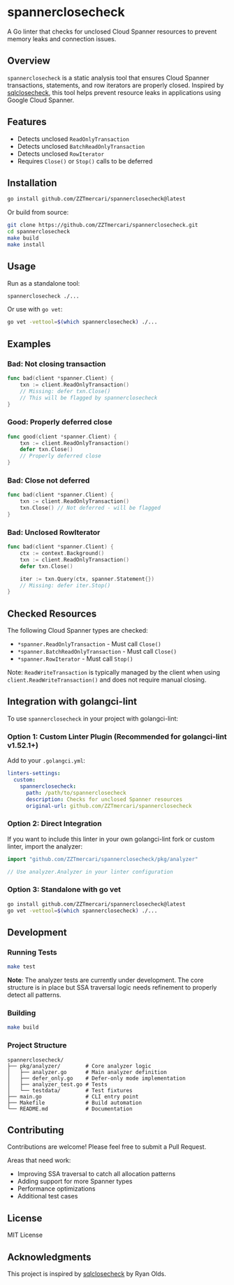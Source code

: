 # spannerclosecheck

A Go linter that checks for unclosed Cloud Spanner resources to prevent memory leaks and connection issues.

## Overview

`spannerclosecheck` is a static analysis tool that ensures Cloud Spanner transactions, statements, and row iterators are properly closed. Inspired by [sqlclosecheck](https://github.com/ryanrolds/sqlclosecheck), this tool helps prevent resource leaks in applications using Google Cloud Spanner.

## Features

- Detects unclosed `ReadOnlyTransaction`
- Detects unclosed `BatchReadOnlyTransaction`
- Detects unclosed `RowIterator`
- Requires `Close()` or `Stop()` calls to be deferred

## Installation

```bash
go install github.com/ZZTmercari/spannerclosecheck@latest
```

Or build from source:

```bash
git clone https://github.com/ZZTmercari/spannerclosecheck.git
cd spannerclosecheck
make build
make install
```

## Usage

Run as a standalone tool:

```bash
spannerclosecheck ./...
```

Or use with `go vet`:

```bash
go vet -vettool=$(which spannerclosecheck) ./...
```

## Examples

### Bad: Not closing transaction

```go
func bad(client *spanner.Client) {
    txn := client.ReadOnlyTransaction()
    // Missing: defer txn.Close()
    // This will be flagged by spannerclosecheck
}
```

### Good: Properly deferred close

```go
func good(client *spanner.Client) {
    txn := client.ReadOnlyTransaction()
    defer txn.Close()
    // Properly deferred close
}
```

### Bad: Close not deferred

```go
func bad(client *spanner.Client) {
    txn := client.ReadOnlyTransaction()
    txn.Close() // Not deferred - will be flagged
}
```

### Bad: Unclosed RowIterator

```go
func bad(client *spanner.Client) {
    ctx := context.Background()
    txn := client.ReadOnlyTransaction()
    defer txn.Close()

    iter := txn.Query(ctx, spanner.Statement{})
    // Missing: defer iter.Stop()
}
```

## Checked Resources

The following Cloud Spanner types are checked:

- `*spanner.ReadOnlyTransaction` - Must call `Close()`
- `*spanner.BatchReadOnlyTransaction` - Must call `Close()`
- `*spanner.RowIterator` - Must call `Stop()`

Note: `ReadWriteTransaction` is typically managed by the client when using `client.ReadWriteTransaction()` and does not require manual closing.

## Integration with golangci-lint

To use `spannerclosecheck` in your project with golangci-lint:

### Option 1: Custom Linter Plugin (Recommended for golangci-lint v1.52.1+)

Add to your `.golangci.yml`:

```yaml
linters-settings:
  custom:
    spannerclosecheck:
      path: /path/to/spannerclosecheck
      description: Checks for unclosed Spanner resources
      original-url: github.com/ZZTmercari/spannerclosecheck
```

### Option 2: Direct Integration

If you want to include this linter in your own golangci-lint fork or custom linter, import the analyzer:

```go
import "github.com/ZZTmercari/spannerclosecheck/pkg/analyzer"

// Use analyzer.Analyzer in your linter configuration
```

### Option 3: Standalone with go vet

```bash
go install github.com/ZZTmercari/spannerclosecheck@latest
go vet -vettool=$(which spannerclosecheck) ./...
```

## Development

### Running Tests

```bash
make test
```

**Note**: The analyzer tests are currently under development. The core structure is in place but SSA traversal logic needs refinement to properly detect all patterns.

### Building

```bash
make build
```

### Project Structure

```
spannerclosecheck/
├── pkg/analyzer/        # Core analyzer logic
│   ├── analyzer.go      # Main analyzer definition
│   ├── defer_only.go    # Defer-only mode implementation
│   ├── analyzer_test.go # Tests
│   └── testdata/        # Test fixtures
├── main.go              # CLI entry point
├── Makefile             # Build automation
└── README.md            # Documentation
```

## Contributing

Contributions are welcome! Please feel free to submit a Pull Request.

Areas that need work:
- Improving SSA traversal to catch all allocation patterns
- Adding support for more Spanner types
- Performance optimizations
- Additional test cases

## License

MIT License

## Acknowledgments

This project is inspired by [sqlclosecheck](https://github.com/ryanrolds/sqlclosecheck) by Ryan Olds.
